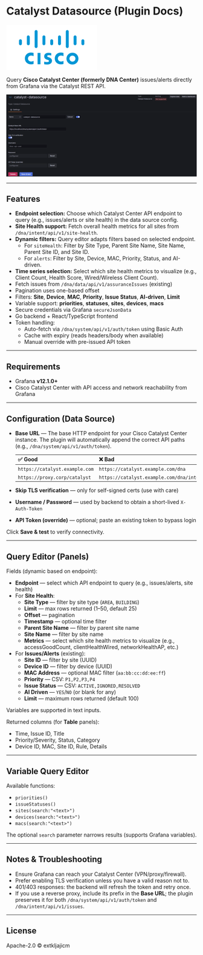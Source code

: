 # Catalyst Datasource (Plugin Docs)

![Logo](https://raw.githubusercontent.com/extkljajicm/grafana-catalyst-datasource/main/src/img/logo.svg)

Query **Cisco Catalyst Center (formerly DNA Center)** issues/alerts directly from Grafana via the Catalyst REST API.

![Screenshot](https://raw.githubusercontent.com/extkljajicm/grafana-catalyst-datasource/main/src/img/screenshot-1.png)

---


## Features

- **Endpoint selection:** Choose which Catalyst Center API endpoint to query (e.g., issues/alerts or site health) in the data source config.
- **Site Health support:** Fetch overall health metrics for all sites from `/dna/intent/api/v1/site-health`.
- **Dynamic filters:** Query editor adapts filters based on selected endpoint.
  - For `siteHealth`: Filter by Site Type, Parent Site Name, Site Name, Parent Site ID, and Site ID.
  - For `alerts`: Filter by Site, Device, MAC, Priority, Status, and AI-driven.
- **Time series selection:** Select which site health metrics to visualize (e.g., Client Count, Health Score, Wired/Wireless Client Count).
- Fetch issues from `/dna/data/api/v1/assuranceIssues` (existing)
- Pagination uses one-based offset
- Filters: **Site**, **Device**, **MAC**, **Priority**, **Issue Status**, **AI-driven**, **Limit**
- Variable support: **priorities**, **statuses**, **sites**, **devices**, **macs**
- Secure credentials via Grafana `secureJsonData`
- Go backend + React/TypeScript frontend
- Token handling:
  - Auto-fetch via `/dna/system/api/v1/auth/token` using Basic Auth
  - Cache with expiry (reads headers/body when available)
  - Manual override with pre-issued API token

---

## Requirements

- Grafana **v12.1.0+**
- Cisco Catalyst Center with API access and network reachability from Grafana

---

## Configuration (Data Source)

- **Base URL** — The base HTTP endpoint for your Cisco Catalyst Center instance. The plugin will automatically append the correct API paths (e.g., `/dna/system/api/v1/auth/token`).
  
  | ✅ Good | ❌ Bad |
  | :--- | :--- |
  | `https://catalyst.example.com` | `https://catalyst.example.com/dna` |
  | `https://proxy.corp/catalyst` | `https://catalyst.example.com/dna/intent/api` |

- **Skip TLS verification** — only for self-signed certs (use with care)
- **Username / Password** — used by backend to obtain a short-lived `X-Auth-Token`
- **API Token (override)** — optional; paste an existing token to bypass login

Click **Save & test** to verify connectivity.

---


## Query Editor (Panels)

Fields (dynamic based on endpoint):
- **Endpoint** — select which API endpoint to query (e.g., issues/alerts, site health)
- For **Site Health**:
  - **Site Type** — filter by site type (`AREA`, `BUILDING`)
  - **Limit** — max rows returned (1–50, default 25)
  - **Offset** — pagination
  - **Timestamp** — optional time filter
  - **Parent Site Name** — filter by parent site name
  - **Site Name** — filter by site name
  - **Metrics** — select which site health metrics to visualize (e.g., accessGoodCount, clientHealthWired, networkHealthAP, etc.)
- For **Issues/Alerts** (existing):
  - **Site ID** — filter by site (UUID)
  - **Device ID** — filter by device (UUID)
  - **MAC Address** — optional MAC filter (`aa:bb:cc:dd:ee:ff`)
  - **Priority** — CSV: `P1,P2,P3,P4`
  - **Issue Status** — CSV: `ACTIVE,IGNORED,RESOLVED`
  - **AI Driven** — `YES`/`NO` (or blank for any)
  - **Limit** — maximum rows returned (default 100)

Variables are supported in text inputs.

Returned columns (for **Table** panels):
- Time, Issue ID, Title
- Priority/Severity, Status, Category
- Device ID, MAC, Site ID, Rule, Details

---


## Variable Query Editor

Available functions:
- `priorities()`
- `issueStatuses()`
- `sites(search:"<text>")`
- `devices(search:"<text>")`
- `macs(search:"<text>")`

The optional `search` parameter narrows results (supports Grafana variables).

---

## Notes & Troubleshooting

- Ensure Grafana can reach your Catalyst Center (VPN/proxy/firewall).
- Prefer enabling TLS verification unless you have a valid reason not to.
- 401/403 responses: the backend will refresh the token and retry once.
- If you use a reverse proxy, include its prefix in the **Base URL**; the plugin preserves it for both `/dna/system/api/v1/auth/token` and `/dna/intent/api/v1/issues`.

---

## License

Apache-2.0 © extkljajicm
